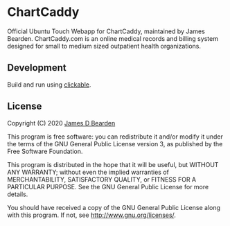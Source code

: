# ChartCaddy

Official Ubuntu Touch Webapp for ChartCaddy, maintained by James
Bearden. ChartCaddy.com is an online medical records and billing
system designed for small to medium sized outpatient health organizations.

## Development

Build and run using [clickable](https://github.com/bhdouglass/clickable).

## License

Copyright (C) 2020 [James D Bearden](http://james.nontrivial.org)

This program is free software: you can redistribute it and/or modify it under the terms of the GNU General Public License version 3, as published
by the Free Software Foundation.

This program is distributed in the hope that it will be useful, but WITHOUT ANY WARRANTY; without even the implied warranties of MERCHANTABILITY, SATISFACTORY QUALITY, or FITNESS FOR A PARTICULAR PURPOSE.  See the GNU General Public License for more details.

You should have received a copy of the GNU General Public License along with this program.  If not, see <http://www.gnu.org/licenses/>.
